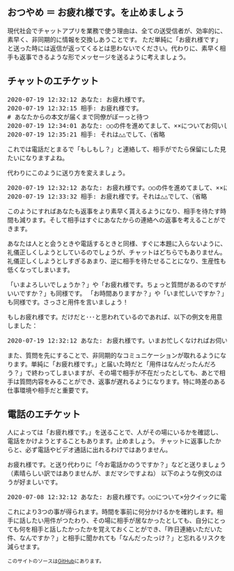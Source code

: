 ## おつやめ ＝ お疲れ様です。を止めましょう

現代社会でチャットアプリを業務で使う理由は、全ての送受信者が、効率的に、素早く、非同期的に情報を交換しあうことです。
ただ単純に「お疲れ様です」と送った時には返信が返ってくるとは思わないでください。代わりに、素早く相手も返事できるような形でメッセージを送るように考えましょう。

## チャットのエチケット

<pre>
2020-07-19 12:32:12 あなた: お疲れ様です。
2020-07-19 12:32:15 相手: お疲れ様です。
# あなたからの本文が届くまで同僚がぼーっと待つ
2020-07-19 12:34:01 あなた: ○○の件を進めてまして、××についてお伺いしたいのですが･･･（省略
2020-07-19 12:35:21 相手: それは△△でして、（省略
</pre>

これでは電話だとまるで「もしもし？」と連絡して、相手がでたら保留にした見たいになりますよね。

代わりにこのように送り方を変えましょう。

<pre>
2020-07-19 12:32:12 あなた: お疲れ様です。○○の件を進めてまして、××についてお伺いしたいのですが･･･（省略
2020-07-19 12:33:32 相手: お疲れ様です。それは△△でして、（省略
</pre>

このようにすればあなたも返事をより素早く貰えるようになり、相手を待たす時間も減ります。そして相手はすぐにあなたからの連絡への返事を考えることができます。

あなたは人とと会うときや電話するときと同様、すぐに本題に入らないように、礼儀正しくしようとしているのでしょうが、チャットはどちらでもありません。礼儀正しくしようとしすぎるあまり、逆に相手を待たせることになり、生産性も低くなってしまいます。

「いまよろしいでしょうか？」や「お疲れ様です。ちょっと質問があるのですがいいですか？」も同様です。
「お時間ありますか？」や「いま忙しいですか？」も同様です。さっさと用件を言いましょう！

もしお疲れ様です。だけだと･･･と思われているのであれば、以下の例文を用意しました：

<pre>
2020-07-19 12:32:12 あなた: お疲れ様です。いまお忙しくなければお伺いしたいのですが、○○の件を進めてまして（省略
</pre>

また、質問を先にすることで、非同期的なコミュニケーションが取れるようになります。単純に「お疲れ様です。」と届いた時だと「用件はなんだったんだろう？」で終わってしまいますが、その場で相手が不在だったとしても、あとで相手は質問内容をみることができ、返事が遅れるようになります。特に時差のある仕事環境や相手だと重要です。

## 電話のエチケット

人によっては「お疲れ様です。」を送ることで、人がその場にいるかを確認し、電話をかけようとすることもあります。止めましょう。
チャットに返事したからと、必ず電話やビデオ通話に出れるわけではありません。

お疲れ様です。と送り代わりに「今お電話かのうですか？」などと送りましょう（素晴らしい訳ではありませんが、まだマシですよね）
以下のような例文のほうが好ましいです。

<pre>
2020-07-08 12:32:12 あなた: お疲れ様です。○○について×分クイックに電話できますか？
</pre>

これにより3つの事が得られます。時間を事前に何分かけるかを確約します。相手に話したい用件がつたわり、その場に相手が居なかったとしても、自分にとっても何を相手と話したかったかを覚えておくことができ、「昨日連絡いただいた件、なんですか？」と相手に聞かれても「なんだったっけ？」と忘れるリスクを減らせます。

<sup>このサイトのソースは[GitHub](https://github.com/taiki-yoshida/otsuyame/)にあります。</sup>
